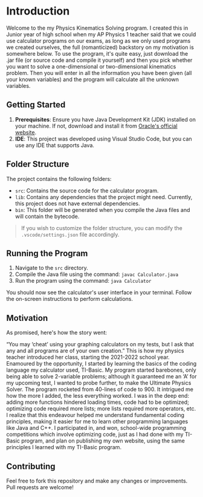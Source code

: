 # Introduction

Welcome to the my Physics Kinematics Solving program. I created this in Junior year of high school when my AP Physics 1 teacher said that we could use calculator programs on our exams, as long as we only used programs we created ourselves, the full (romanticized) backstory on my motivation is somewhere below. To use the program, it's quite easy, just download the .jar file (or source code and compile it yourself) and then you pick whether you want to solve a one-dimensional or two-dimensional kinematics problem. Then you will enter in all the information you have been given (all your known variables) and the program will calculate all the unknown variables.


## Getting Started

1. **Prerequisites**: Ensure you have Java Development Kit (JDK) installed on your machine. If not, download and install it from [Oracle's official website](https://www.oracle.com/java/technologies/javase-jdk11-downloads.html).
2. **IDE**: This project was developed using Visual Studio Code, but you can use any IDE that supports Java.

## Folder Structure

The project contains the following folders:

- `src`: Contains the source code for the calculator program.
- `lib`: Contains any dependencies that the project might need. Currently, this project does not have external dependencies.
- `bin`: This folder will be generated when you compile the Java files and will contain the bytecode.

> If you wish to customize the folder structure, you can modify the `.vscode/settings.json` file accordingly.

## Running the Program

1. Navigate to the `src` directory.
2. Compile the Java file using the command: `javac Calculator.java`
3. Run the program using the command: `java Calculator`

You should now see the calculator's user interface in your terminal. Follow the on-screen instructions to perform calculations.


## Motivation
As promised, here's how the story went:

“You may ‘cheat’ using your graphing calculators on my tests, but I ask that any and all programs are of your own creation.” This is how my physics teacher introduced her class, starting the 2021-2022 school year. 
Enamoured by the opportunity, I started by learning the basics of the coding language my calculator used, TI-Basic. My program started barebones, only being able to solve 2-variable problems; although it guaranteed me an ‘A’ for my upcoming test, I wanted to probe further, to make the Ultimate Physics Solver. The program rocketed from 40-lines of code to 900. It intrigued me how the more I added, the less everything worked.
I was in the deep end: adding more functions hindered loading times, code had to be optimized; optimizing code required more lists; more lists required more operators, etc. I realize that this endeavour helped me understand fundamental coding principles, making it easier for me to learn other programming languages like Java and C++. I participated in, and won, school-wide programming competitions which involve optimizing code, just as I had done with my TI-Basic program, and plan on publishing my own website, using the same principles I learned with my TI-Basic program.

## Contributing

Feel free to fork this repository and make any changes or improvements. Pull requests are welcome!
